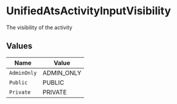 # UnifiedAtsActivityInputVisibility

The visibility of the activity


## Values

| Name        | Value       |
| ----------- | ----------- |
| `AdminOnly` | ADMIN_ONLY  |
| `Public`    | PUBLIC      |
| `Private`   | PRIVATE     |